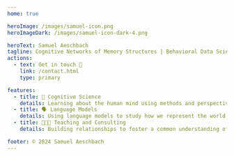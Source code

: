 ```yaml
---
home: true

heroImage: /images/samuel-icon.png
heroImageDark: /images/samuel-icon-dark-4.png

heroText: Samuel Aeschbach
tagline: Cognitive Networks of Memory Structures | Behavioral Data Science | Psychology PhD Student
actions:
  - text: Get in touch 🚀
    link: /contact.html
    type: primary

features:
  - title: 🧠 Cognitive Science
    details: Learning about the human mind using methods and perspectives of cognitive science. 
  - title: 🗣 Language Models
    details: Using language models to study how we represent the world in memory.
  - title: 👨🏾‍🏫 Teaching and Consulting
    details: Building relationships to foster a common understanding of goals and tools.

footer: © 2024 Samuel Aeschbach 
---
```


